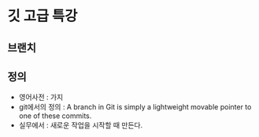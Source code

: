 # 깃 고급 특강 

## 브랜치

## 정의
- 영어사전 : 가지
- git에서의 정의 : A branch in Git is simply a lightweight movable pointer to one of these commits.
- 실무에서 : 새로운 작업을 시작할 때 만든다.